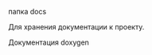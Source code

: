 папка docs

Для хранения документации к проекту.

<a name="doxygen\html\index.html">Документация doxygen</a>
